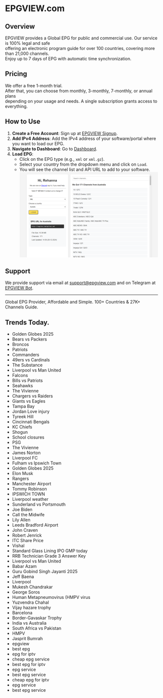 # EPGVIEW.com



## Overview
EPGVIEW provides a Global EPG for public and commercial use. Our service is 100% legal and safe\
offering an electronic program guide for over 100 countries, covering more than 21,000 channels.\
Enjoy up to 7 days of EPG with automatic time synchronization.

## Pricing
We offer a free 1-month trial. \
After that, you can choose from monthly, 3-monthly, 7-monthly, or annual plans \
depending on your usage and needs. A single subscription grants access to everything.

## How to Use
1. **Create a Free Account**: Sign up at [EPGVIEW Signup](https://epgview.com/signup.php).
2. **Add IPv4 Address**: Add the IPv4 address of your software/portal where you want to load our EPG.
3. **Navigate to Dashboard**: Go to [Dashboard](https://epgview.com/dashboard.php).
4. **Load EPG**:
   - Click on the EPG type (e.g., `xml` or `xml.gz`).
   - Select your country from the dropdown menu and click on `Load`.
   - You will see the channel list and API URL to add to your software.
![EPGVIEW](img/dashboard.png)
## Support
We provide support via email at [support@epgview.com](mailto:support@epgview.com) and on Telegram at [EPGVIEW Bot](https://t.me/epgview_bot).

---

Global EPG Provider, Affordable and Simple. 100+ Countries & 27K+ Channels Guide.

## Trends Today.

- Golden Globes 2025
- Bears vs Packers
- Broncos
- Patriots
- Commanders
- 49ers vs Cardinals
- The Substance
- Liverpool vs Man United
- Falcons
- Bills vs Patriots
- Seahawks
- The Vivienne
- Chargers vs Raiders
- Giants vs Eagles
- Tampa Bay
- Jordan Love injury
- Tyreek Hill
- Cincinnati Bengals
- KC Chiefs
- Shogun
- School closures
- PSG
- The Vivienne
- James Norton
- Liverpool FC
- Fulham vs Ipswich Town
- Golden Globes 2025
- Elon Musk
- Rangers
- Manchester Airport
- Tommy Robinson
- IPSWICH TOWN
- Liverpool weather
- Sunderland vs Portsmouth
- Joe Biden
- Call the Midwife
- Lily Allen
- Leeds Bradford Airport
- John Craven
- Robert Jenrick
- ITC Share Price
- Vishal
- Standard Glass Lining IPO GMP today
- RRB Technician Grade 3 Answer Key
- Liverpool vs Man United
- Babar Azam
- Guru Gobind Singh Jayanti 2025
- Jeff Baena
- Liverpool
- Mukesh Chandrakar
- George Soros
- Human Metapneumovirus (HMPV virus
- Yuzvendra Chahal
- Vijay hazare trophy
- Barcelona
- Border-Gavaskar Trophy
- India vs Australia
- South Africa vs Pakistan
- HMPV
- Jasprit Bumrah
- epgview
- best epg
- epg for iptv
- cheap epg service
- best epg for iptv
- epg service
- best epg service
- cheap epg for iptv
- epg service
- best epg service
